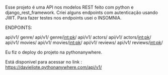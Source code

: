 Esse projeto é uma API nos modelos REST feito com python e django_rest_framework. Criei alguns endpoints com autenticação usando JWT. Para fazer testes nos endpoints usei o INSOMNIA.



ENDPOINTS:


api/v1/ genre/ 
api/v1/ genre/<int:pk>/ 
api/v1/ actors/ 
api/v1/ actors/<int:pk>/ 
api/v1/ movies/ 
api/v1/ movies/<int:pk>/ 
api/v1/ reviews/ 
api/v1/ reviews/<int:pk>/  


Eu fiz o deploy do projeto na pythonanywhere.

Está disponivel para acessar no link : https://davieliote.pythonanywhere.com/api/v1/ 
